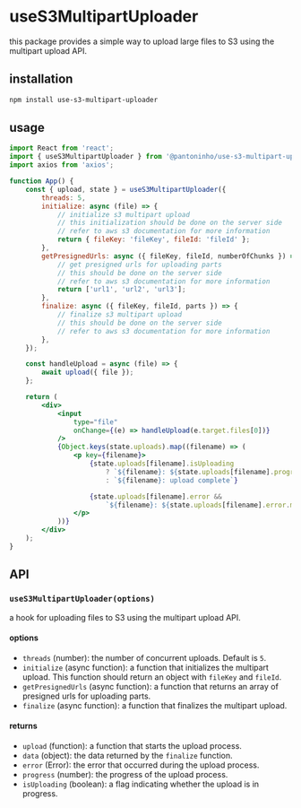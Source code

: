 # useS3MultipartUploader

this package provides a simple way to upload large files to S3 using the multipart upload API.

## installation

```sh
npm install use-s3-multipart-uploader
```

## usage

```jsx
import React from 'react';
import { useS3MultipartUploader } from '@pantoninho/use-s3-multipart-uploader';
import axios from 'axios';

function App() {
    const { upload, state } = useS3MultipartUploader({
        threads: 5,
        initialize: async (file) => {
            // initialize s3 multipart upload
            // this initialization should be done on the server side
            // refer to aws s3 documentation for more information
            return { fileKey: 'fileKey', fileId: 'fileId' };
        },
        getPresignedUrls: async ({ fileKey, fileId, numberOfChunks }) => {
            // get presigned urls for uploading parts
            // this should be done on the server side
            // refer to aws s3 documentation for more information
            return ['url1', 'url2', 'url3'];
        },
        finalize: async ({ fileKey, fileId, parts }) => {
            // finalize s3 multipart upload
            // this should be done on the server side
            // refer to aws s3 documentation for more information
        },
    });

    const handleUpload = async (file) => {
        await upload({ file });
    };

    return (
        <div>
            <input
                type="file"
                onChange={(e) => handleUpload(e.target.files[0])}
            />
            {Object.keys(state.uploads).map((filename) => (
                <p key={filename}>
                    {state.uploads[filename].isUploading
                        ? `${filename}: ${state.uploads[filename].progress}`
                        : `${filename}: upload complete`}

                    {state.uploads[filename].error &&
                        `${filename}: ${state.uploads[filename].error.message}`}
                </p>
            ))}
        </div>
    );
}
```

## API

### `useS3MultipartUploader(options)`

a hook for uploading files to S3 using the multipart upload API.

#### options

-   `threads` (number): the number of concurrent uploads. Default is `5`.
-   `initialize` (async function): a function that initializes the multipart upload. This function should return an object with `fileKey` and `fileId`.
-   `getPresignedUrls` (async function): a function that returns an array of presigned urls for uploading parts.
-   `finalize` (async function): a function that finalizes the multipart upload.

#### returns

-   `upload` (function): a function that starts the upload process.
-   `data` (object): the data returned by the `finalize` function.
-   `error` (Error): the error that occurred during the upload process.
-   `progress` (number): the progress of the upload process.
-   `isUploading` (boolean): a flag indicating whether the upload is in progress.
